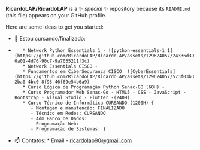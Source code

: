 **RicardoLAP/RicardoLAP**  is a ✨ _special_ ✨ repository because its `README.md` (this file) appears on your GitHub profile.

Here are some ideas to get you started:

- 🌱 Estou cursando/finalizado:
-        * Network Python Essentials 1 - ![python-essentials-1 1](https://github.com/RicardoLAP/RicardoLAP/assets/129624057/24336d39-0a01-4d76-90c7-9a7035211f3c)
         * Network Essentials CISCO - 
         * Fundamentos em CiberSegurança CISCO  ![CyberEssentials](https://github.com/RicardoLAP/RicardoLAP/assets/129624057/573f03b3-2ba0-4bc0-8f93-46f69e54b6a9)
         * Curso Lógica de Programação Python Senac-GO (60H) - 
         * Curso Programador Web Senac-Go - HTML5 - CSS - JavaScript - Bootstrap - Visual Studio - Flutter -(240H)   
         * Curso Técnico de Informática CURSANDO (1200H) {
            - Montagem e manutenção: FINALIZADO
            - Técnico em Redes: CURSANDO
            - Adm Banco de Dados:
            - Programação Web:
            - Programação de Sistemas: }
- 📫 Contatos: 
         * Email - ricardolap90@gmail.com


